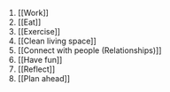 
1. [[Work]]
2. [[Eat]]
3. [[Exercise]]
4. [[Clean living space]]
5. [[Connect with people (Relationships)]]
6. [[Have fun]]
8. [[Reflect]]
9. [[Plan ahead]]



